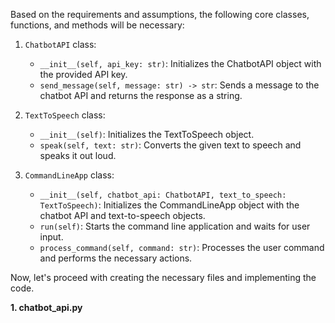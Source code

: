 Based on the requirements and assumptions, the following core classes, functions, and methods will be necessary:

1. `ChatbotAPI` class:
   - `__init__(self, api_key: str)`: Initializes the ChatbotAPI object with the provided API key.
   - `send_message(self, message: str) -> str`: Sends a message to the chatbot API and returns the response as a string.

2. `TextToSpeech` class:
   - `__init__(self)`: Initializes the TextToSpeech object.
   - `speak(self, text: str)`: Converts the given text to speech and speaks it out loud.

3. `CommandLineApp` class:
   - `__init__(self, chatbot_api: ChatbotAPI, text_to_speech: TextToSpeech)`: Initializes the CommandLineApp object with the chatbot API and text-to-speech objects.
   - `run(self)`: Starts the command line application and waits for user input.
   - `process_command(self, command: str)`: Processes the user command and performs the necessary actions.

Now, let's proceed with creating the necessary files and implementing the code.

**1. chatbot_api.py**

